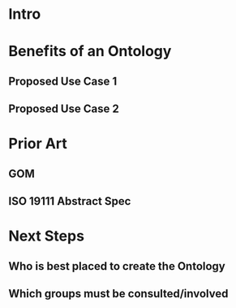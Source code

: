 # Intro

# Benefits of an Ontology

## Proposed Use Case 1

## Proposed Use Case 2

# Prior Art

## GOM

## ISO 19111 Abstract Spec

# Next Steps

## Who is best placed to create the Ontology

## Which groups must be consulted/involved
